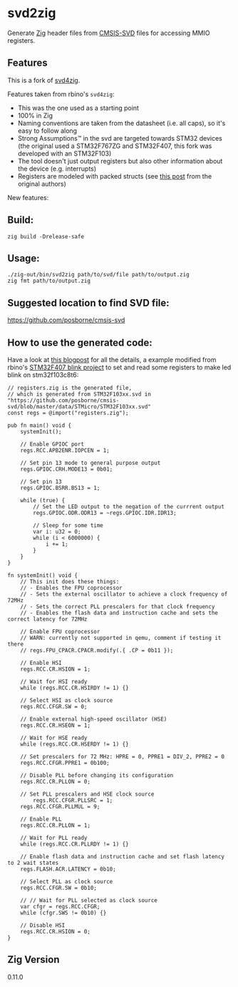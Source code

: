 # svd2zig

Generate [Zig](https://ziglang.org/) header files from
[CMSIS-SVD](http://www.keil.com/pack/doc/CMSIS/SVD/html/index.html) files for accessing MMIO
registers.

## Features

This is a fork of [svd4zig](https://github.com/rbino/svd4zig).

Features taken from rbino's `svd4zig`:
- This was the one used as a starting point
- 100% in Zig
- Naming conventions are taken from the datasheet (i.e. all caps), so it's easy to follow along
- Strong Assumptions™ in the svd are targeted towards STM32 devices (the original used a
  STM32F767ZG and STM32F407, this fork was developed with an STM32F103)
- The tool doesn't just output registers but also other information about the device (e.g.
  interrupts)
- Registers are modeled with packed structs (see [this
  post](https://scattered-thoughts.net/writing/mmio-in-zig) from the original authors)

New features:

## Build:

```
zig build -Drelease-safe
```

## Usage:

```
./zig-out/bin/svd2zig path/to/svd/file path/to/output.zig
zig fmt path/to/output.zig
```

## Suggested location to find SVD file:

https://github.com/posborne/cmsis-svd

## How to use the generated code:

Have a look at [this blogpost](https://scattered-thoughts.net/writing/mmio-in-zig) for all the details,
a example modified from rbino's [STM32F407 blink project](https://github.com/rbino/zig-stm32-blink) to set and read some registers to make led blink on stm32f103c8t6:
```zig
// registers.zig is the generated file,
// which is generated from STM32F103xx.svd in "https://github.com/posborne/cmsis-svd/blob/master/data/STMicro/STM32F103xx.svd"
const regs = @import("registers.zig");

pub fn main() void {
    systemInit();

    // Enable GPIOC port
    regs.RCC.APB2ENR.IOPCEN = 1;

    // Set pin 13 mode to general purpose output
    regs.GPIOC.CRH.MODE13 = 0b01;

    // Set pin 13
    regs.GPIOC.BSRR.BS13 = 1;

    while (true) {
        // Set the LED output to the negation of the currrent output
        regs.GPIOC.ODR.ODR13 = ~regs.GPIOC.IDR.IDR13;

        // Sleep for some time
        var i: u32 = 0;
        while (i < 6000000) {
            i += 1;
        }
    }
}

fn systemInit() void {
    // This init does these things:
    // - Enables the FPU coprocessor
    // - Sets the external oscillator to achieve a clock frequency of 72MHz
    // - Sets the correct PLL prescalers for that clock frequency
    // - Enables the flash data and instruction cache and sets the correct latency for 72MHz

    // Enable FPU coprocessor
    // WARN: currently not supported in qemu, comment if testing it there
    // regs.FPU_CPACR.CPACR.modify(.{ .CP = 0b11 });

    // Enable HSI
    regs.RCC.CR.HSION = 1;

    // Wait for HSI ready
    while (regs.RCC.CR.HSIRDY != 1) {}

    // Select HSI as clock source
    regs.RCC.CFGR.SW = 0;

    // Enable external high-speed oscillator (HSE)
    regs.RCC.CR.HSEON = 1;

    // Wait for HSE ready
    while (regs.RCC.CR.HSERDY != 1) {}

    // Set prescalers for 72 MHz: HPRE = 0, PPRE1 = DIV_2, PPRE2 = 0
    regs.RCC.CFGR.PPRE1 = 0b100;

    // Disable PLL before changing its configuration
    regs.RCC.CR.PLLON = 0;

    // Set PLL prescalers and HSE clock source
        regs.RCC.CFGR.PLLSRC = 1;
    regs.RCC.CFGR.PLLMUL = 9;

    // Enable PLL
    regs.RCC.CR.PLLON = 1;

    // Wait for PLL ready
    while (regs.RCC.CR.PLLRDY != 1) {}

    // Enable flash data and instruction cache and set flash latency to 2 wait states
    regs.FLASH.ACR.LATENCY = 0b10;

    // Select PLL as clock source
    regs.RCC.CFGR.SW = 0b10;

    // // Wait for PLL selected as clock source
    var cfgr = regs.RCC.CFGR;
    while (cfgr.SWS != 0b10) {}

    // Disable HSI
    regs.RCC.CR.HSION = 0;
}
```
## Zig Version
0.11.0


